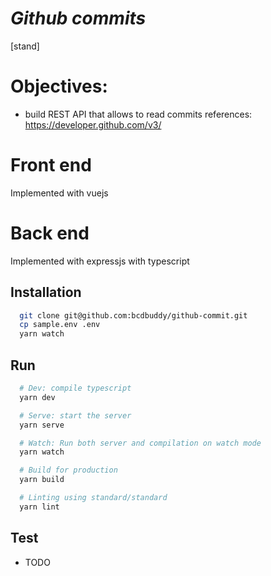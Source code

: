 # _Github commits_
[stand]

# Objectives:
- build REST API that allows to read commits
references: https://developer.github.com/v3/

# Front end
Implemented with vuejs

# Back end
Implemented with expressjs with typescript

## Installation

```bash
  git clone git@github.com:bcdbuddy/github-commit.git
  cp sample.env .env
  yarn watch
```

## Run
```bash
  # Dev: compile typescript
  yarn dev

  # Serve: start the server
  yarn serve

  # Watch: Run both server and compilation on watch mode
  yarn watch

  # Build for production
  yarn build

  # Linting using standard/standard
  yarn lint

```

## Test 
- TODO
